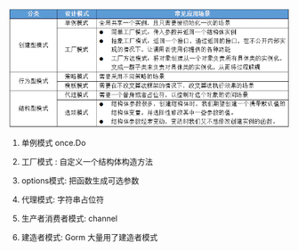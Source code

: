 ![img](https://raw.githubusercontent.com/daniuEvan/pictrues/main/Typora/20220621145554)

1. 单例模式 once.Do
2. 工厂模式 : 自定义一个结构体构造方法
3. options模式: 把函数生成可选参数
4. 代理模式: 字符串占位符
5. 生产者消费者模式: channel

6. 建造者模式: Gorm 大量用了建造者模式